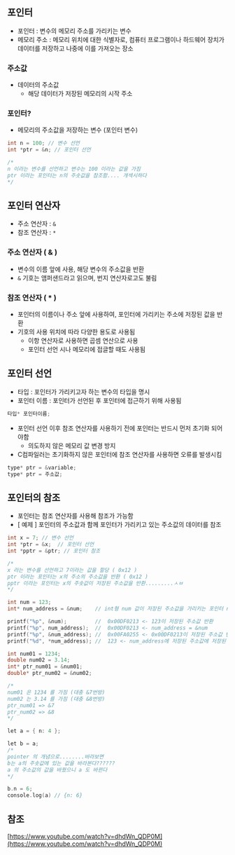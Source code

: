 ## 포인터

- 포인터 : 변수의 메모리 주소를 가리키는 변수
- 메모리 주소 : 메모리 위치에 대한 식별자로, 컴퓨터 프로그램이나 하드웨어 장치가 데이터를 저장하고 나중에 이를 가져오는 장소

### 주소값

- 데이터의 주소값
  - 해당 데이터가 저장된 메모리의 시작 주소

### 포인터?

- 메모리의 주소값을 저장하는 변수 (포인터 변수)

```c
int n = 100; // 변수 선언
int *ptr = &n; // 포인터 선언

/*
n 이라는 변수를 선언하고 변수는 100 이라는 값을 가짐
ptr 이라는 포인터는 n의 주솟값을 참조함.... 개섹시하다
*/
```

## 포인터 연산자

- 주소 연산자 : `&`
- 참조 연산자 : `*`

### 주소 연산자 ( & )

- 변수의 이름 앞에 사용, 해당 변수의 주소값을 반환
- `&` 기호는 앰퍼샌드라고 읽으며, 번지 연산자로고도 불림

### 참조 연산자 ( \* )

- 포인터의 이름이나 주소 앞에 사용하여, 포인터에 가리키는 주소에 저장된 값을 반환
- 기호의 사용 위치에 따라 다양한 용도로 사용됨
  - 이항 연산자로 사용하면 곱셈 연산으로 사용
  - 포인터 선언 시나 메모리에 접글할 때도 사용됨

## 포인터 선언

- 타입 : 포인터가 가리키고자 하는 변수의 타입을 명시
- 포인터 이름 : 포인터가 선언된 후 포인터에 접근하기 위해 사용됨

```c
타입* 포인터이름;
```

- 포인터 선언 이후 참조 연산자를 사용하기 전에 포인터는 반드시 먼저 초기화 되어야함
  - 의도하지 않은 메모리 값 변경 방지
- C컴파일러는 초기화하지 않은 포인터에 참조 연산자를 사용하면 오류를 발생시킴

```c
type* ptr = &variable;
type* ptr = 주소값;
```

## 포인터의 참조

- 포인터는 참조 연산자를 사용해 참조가 가능함
- [ 예제 ] 포인터의 주소값과 함께 포인터가 가리키고 있는 주소값의 데이터를 참조

```c
int x = 7; // 변수 선언
int *ptr = &x;  // 포인터 선언
int *pptr = &ptr; // 포인터 참조

/*
x 라는 변수를 선언하고 7이라는 값을 할당 ( 0x12 )
ptr 이라는 포인터는 x의 주소의 주소값을 반환 ( 0x12 )
pptr 이라는 포인터는 x의 주솟값이 저장된 주소값을 반환.........ㅅㅂ
*/
```

```c
int num = 123;
int* num_address = &num;	// int형 num 값이 저장된 주소값을 가리키는 포인터 num_address

printf("%p", &num);			//  0x00DF0213 <- 123이 저장된 주소값 반환
printf("%p", num_address);	//  0x00DF0213 <- num_address = &num
printf("%p", &num_address);	//  0x00FA0255 <- 0x00DF0213이 저장된 주소값 반환
printf("%d", *num_address);	//  123 <- num_address에 저장된 주소값에 저장된 값을 반환
```

```c
int num01 = 1234;
double num02 = 3.14;
int* ptr_num01 = &num01;
double* ptr_num02 = &num02;

/*
num01 은 1234 를 가짐 (대충 &7번방)
num02 는 3.14 를 가짐 (대충 &8번방)
ptr_num01 => &7
ptr_num02 => &8
*/
```

```c
let a = { n: 4 };

let b = a;
/*
pointer 의 개념으로........바라보면
b는 a의 주솟값에 있는 값을 바라본다??????
a 의 주소값의 값을 바꿨으니 a 도 바뀐다
*/

b.n = 6;
console.log(a) // {n: 6}
```

## 참조

[https://www.youtube.com/watch?v=dhdWn_QDP0M](https://www.youtube.com/watch?v=dhdWn_QDP0M)
